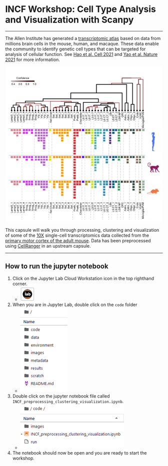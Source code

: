 # INCF Workshop: Cell Type Analysis and Visualization with Scanpy

---

The Allen Institute has generated a [transcriptomic atlas](https://knowledge.brain-map.org/celltypes) based on data from millions brain cells in the mouse, human, and macaque. These data enable the community to identify genetic cell types that can be targeted for analysis of cellular function. See [Hao et al. Cell 2021](https://www.cell.com/cell/fulltext/S0092-8674(21)00583-3) and [Yao et al. Nature 2021](https://www.nature.com/articles/s41586-021-03500-8) for more information.

![Cell Type Taxonomy](images/cell_type_taxonomy.png)

This capsule will walk you through processing, clustering and visualization of some of the [10X](https://www.10xgenomics.com/) single-cell transcriptomics data collected from the [primary motor cortex of the adult mouse](https://knowledge.brain-map.org/celltypes/CCN202002013). Data has been preprocessed using [CellRanger](https://support.10xgenomics.com/single-cell-gene-expression/software/pipelines/latest/what-is-cell-ranger) in an upstream capsule.

---

## How to run the jupyter notebook

1. Click on the Jupyter Lab Cloud Workstation icon in the top righthand corner.
    - ![JL icon](images/jupyter_lab_icon.png)
2. When you are in Jupyter Lab, double click on the `code` folder
    - ![code folder](images/code_folder.png)
3. Double click on the jupyter notebook file called `INCF_preprocessing_clustering_visualization.ipynb`.
    - ![INCF notebook](images/INCF_preprocessing_clustering_visualization.png)
4. The notebook should now be open and you are ready to start the workshop.